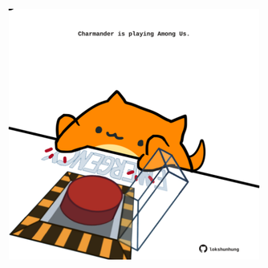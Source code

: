 <!-- built at 14/07/2023, 20:00:55 UTC -->
<p align="center">
  <img width="500" height="500" src="./ReadmeImage.svg">
</p>
